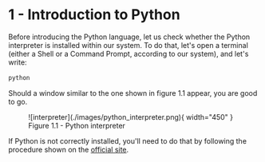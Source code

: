 # 1 - Introduction to Python

Before introducing the Python language, let us check whether the Python interpreter is installed within our system. To do that, let's open a terminal (either a Shell or a Command Prompt, according to our system), and let's write:

```sh
python
```

Should a window similar to the one shown in figure 1.1 appear, you are good to go.

<figure markdown>
  ![interpreter](./images/python_interpreter.png){ width="450" }
  <figcaption>Figure 1.1 - Python interpreter</figcaption>
</figure>

If Python is not correctly installed, you'll need to do that by following the procedure shown on the [official site](https://www.python.org/).
